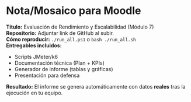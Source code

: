 # Nota/Mosaico para Moodle

**Título:** Evaluación de Rendimiento y Escalabilidad (Módulo 7)  
**Repositorio:** Adjuntar link de GitHub al subir.  
**Cómo reproducir:** `./run_all.ps1` o `bash ./run_all.sh`  
**Entregables incluidos:**  
- Scripts JMeter/k6  
- Documentación técnica (Plan + KPIs)  
- Generador de informe (tablas y gráficas)  
- Presentación para defensa

**Resultado:** El informe se genera automáticamente con datos **reales** tras la ejecución en tu equipo.
